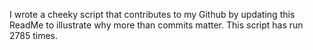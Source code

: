 I wrote a cheeky script that contributes to my Github by updating this ReadMe to illustrate why more than commits matter. This script has run 2785 times.